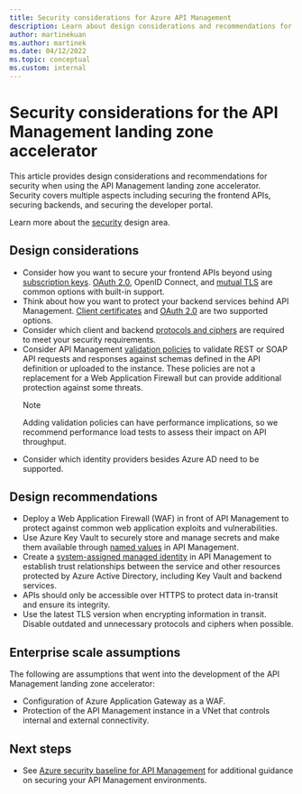```yaml
---
title: Security considerations for Azure API Management
description: Learn about design considerations and recommendations for security in the Azure API Management landing zone accelerator
author: martinekuan
ms.author: martinek
ms.date: 04/12/2022
ms.topic: conceptual
ms.custom: internal
---
```


# Security considerations for the API Management landing zone accelerator

This article provides design considerations and recommendations for security when using the API Management landing zone accelerator. Security covers multiple aspects including securing the frontend APIs, securing backends, and securing the developer portal.

Learn more about the [security](../../../ready/landing-zone/design-area/security.md) design area.

## Design considerations

- Consider how you want to secure your frontend APIs beyond using [subscription keys](/azure/api-management/api-management-howto-create-subscriptions). [OAuth 2.0](/azure/api-management/api-management-howto-protect-backend-with-aad), OpenID Connect, and [mutual TLS](/azure/api-management/api-management-howto-mutual-certificates-for-clients) are common options with built-in support.
- Think about how you want to protect your backend services behind API Management. [Client certificates](/azure/api-management/api-management-howto-mutual-certificates) and [OAuth 2.0](/azure/api-management/api-management-howto-protect-backend-with-aad) are two supported options.
- Consider which client and backend [protocols and ciphers](/azure/api-management/api-management-howto-manage-protocols-ciphers) are required to meet your security requirements.
- Consider API Management [validation policies](/azure/api-management/validation-policies) to validate REST or SOAP API requests and responses against schemas defined in the API definition or uploaded to the instance. These policies are not a replacement for a Web Application Firewall but can provide additional protection against some threats.
  > [!NOTE]
  > Adding validation policies can have performance implications, so we recommend performance load tests to assess their impact on API throughput.
- Consider which identity providers besides Azure AD need to be supported.

## Design recommendations

- Deploy a Web Application Firewall (WAF) in front of API Management to protect against common web application exploits and vulnerabilities.
- Use Azure Key Vault to securely store and manage secrets and make them available through [named values](/azure/api-management/api-management-howto-properties) in API Management.
- Create a [system-assigned managed identity](/azure/api-management/api-management-howto-use-managed-service-identity) in API Management to establish trust relationships between the service and other resources protected by Azure Active Directory, including Key Vault and backend services.
- APIs should only be accessible over HTTPS to protect data in-transit and ensure its integrity.
- Use the latest TLS version when encrypting information in transit. Disable outdated and unnecessary protocols and ciphers when possible.

## Enterprise scale assumptions

The following are assumptions that went into the development of the API Management landing zone accelerator:

- Configuration of Azure Application Gateway as a WAF.
- Protection of the API Management instance in a VNet that controls internal and external connectivity.

## Next steps

- See [Azure security baseline for API Management](/security/benchmark/azure/baselines/api-management-security-baseline?toc=/azure/api-management/TOC.json) for additional guidance on securing your API Management environments.
